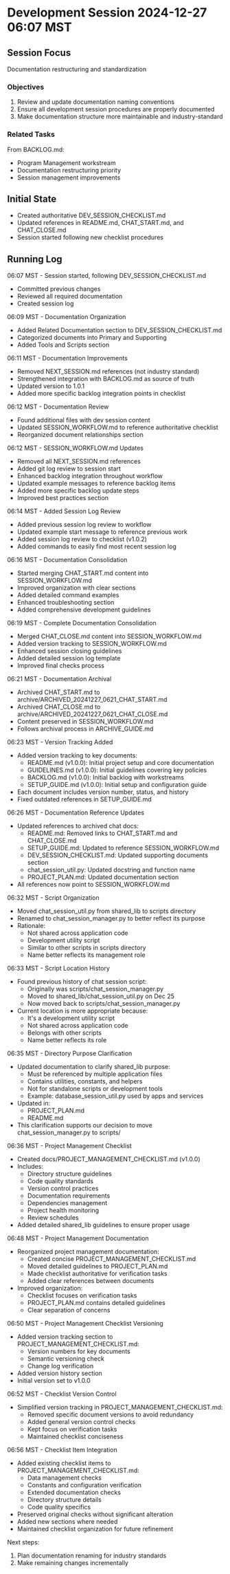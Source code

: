 # Development Session 2024-12-27 06:07 MST

## Session Focus
Documentation restructuring and standardization

### Objectives
1. Review and update documentation naming conventions
2. Ensure all development session procedures are properly documented
3. Make documentation structure more maintainable and industry-standard

### Related Tasks
From BACKLOG.md:
- Program Management workstream
- Documentation restructuring priority
- Session management improvements

## Initial State
- Created authoritative DEV_SESSION_CHECKLIST.md
- Updated references in README.md, CHAT_START.md, and CHAT_CLOSE.md
- Session started following new checklist procedures

## Running Log
06:07 MST - Session started, following DEV_SESSION_CHECKLIST.md
- Committed previous changes
- Reviewed all required documentation
- Created session log

06:09 MST - Documentation Organization
- Added Related Documentation section to DEV_SESSION_CHECKLIST.md
- Categorized documents into Primary and Supporting
- Added Tools and Scripts section

06:11 MST - Documentation Improvements
- Removed NEXT_SESSION.md references (not industry standard)
- Strengthened integration with BACKLOG.md as source of truth
- Updated version to 1.0.1
- Added more specific backlog integration points in checklist

06:12 MST - Documentation Review
- Found additional files with dev session content
- Updated SESSION_WORKFLOW.md to reference authoritative checklist
- Reorganized document relationships section

06:12 MST - SESSION_WORKFLOW.md Updates
- Removed all NEXT_SESSION.md references
- Added git log review to session start
- Enhanced backlog integration throughout workflow
- Updated example messages to reference backlog items
- Added more specific backlog update steps
- Improved best practices section

06:14 MST - Added Session Log Review
- Added previous session log review to workflow
- Updated example start message to reference previous work
- Added session log review to checklist (v1.0.2)
- Added commands to easily find most recent session log

06:16 MST - Documentation Consolidation
- Started merging CHAT_START.md content into SESSION_WORKFLOW.md
- Improved organization with clear sections
- Added detailed command examples
- Enhanced troubleshooting section
- Added comprehensive development guidelines

06:19 MST - Complete Documentation Consolidation
- Merged CHAT_CLOSE.md content into SESSION_WORKFLOW.md
- Added version tracking to SESSION_WORKFLOW.md
- Enhanced session closing guidelines
- Added detailed session log template
- Improved final checks process

06:21 MST - Documentation Archival
- Archived CHAT_START.md to archive/ARCHIVED_20241227_0621_CHAT_START.md
- Archived CHAT_CLOSE.md to archive/ARCHIVED_20241227_0621_CHAT_CLOSE.md
- Content preserved in SESSION_WORKFLOW.md
- Follows archival process in ARCHIVE_GUIDE.md

06:23 MST - Version Tracking Added
- Added version tracking to key documents:
  - README.md (v1.0.0): Initial project setup and core documentation
  - GUIDELINES.md (v1.0.0): Initial guidelines covering key policies
  - BACKLOG.md (v1.0.0): Initial backlog with workstreams
  - SETUP_GUIDE.md (v1.0.0): Initial setup and configuration guide
- Each document includes version number, status, and history
- Fixed outdated references in SETUP_GUIDE.md

06:26 MST - Documentation Reference Updates
- Updated references to archived chat docs:
  - README.md: Removed links to CHAT_START.md and CHAT_CLOSE.md
  - SETUP_GUIDE.md: Updated to reference SESSION_WORKFLOW.md
  - DEV_SESSION_CHECKLIST.md: Updated supporting documents section
  - chat_session_util.py: Updated docstring and function name
  - PROJECT_PLAN.md: Updated documentation section
- All references now point to SESSION_WORKFLOW.md

06:32 MST - Script Organization
- Moved chat_session_util.py from shared_lib to scripts directory
- Renamed to chat_session_manager.py to better reflect its purpose
- Rationale:
  - Not shared across application code
  - Development utility script
  - Similar to other scripts in scripts directory
  - Name better reflects its management role

06:33 MST - Script Location History
- Found previous history of chat session script:
  - Originally was scripts/chat_session_manager.py
  - Moved to shared_lib/chat_session_util.py on Dec 25
  - Now moved back to scripts/chat_session_manager.py
- Current location is more appropriate because:
  - It's a development utility script
  - Not shared across application code
  - Belongs with other scripts
  - Name better reflects its role

06:35 MST - Directory Purpose Clarification
- Updated documentation to clarify shared_lib purpose:
  - Must be referenced by multiple application files
  - Contains utilities, constants, and helpers
  - Not for standalone scripts or development tools
  - Example: database_session_util.py used by apps and services
- Updated in:
  - PROJECT_PLAN.md
  - README.md
- This clarification supports our decision to move chat_session_manager.py to scripts/

06:36 MST - Project Management Checklist
- Created docs/PROJECT_MANAGEMENT_CHECKLIST.md (v1.0.0)
- Includes:
  - Directory structure guidelines
  - Code quality standards
  - Version control practices
  - Documentation requirements
  - Dependencies management
  - Project health monitoring
  - Review schedules
- Added detailed shared_lib guidelines to ensure proper usage

06:48 MST - Project Management Documentation
- Reorganized project management documentation:
  - Created concise PROJECT_MANAGEMENT_CHECKLIST.md
  - Moved detailed guidelines to PROJECT_PLAN.md
  - Made checklist authoritative for verification tasks
  - Added clear references between documents
- Improved organization:
  - Checklist focuses on verification tasks
  - PROJECT_PLAN.md contains detailed guidelines
  - Clear separation of concerns

06:50 MST - Project Management Checklist Versioning
- Added version tracking section to PROJECT_MANAGEMENT_CHECKLIST.md:
  - Version numbers for key documents
  - Semantic versioning check
  - Change log verification
- Added version history section
- Initial version set to v1.0.0

06:52 MST - Checklist Version Control
- Simplified version tracking in PROJECT_MANAGEMENT_CHECKLIST.md:
  - Removed specific document versions to avoid redundancy
  - Added general version control checks
  - Kept focus on verification tasks
  - Maintained checklist conciseness

06:56 MST - Checklist Item Integration
- Added existing checklist items to PROJECT_MANAGEMENT_CHECKLIST.md:
  - Data management checks
  - Constants and configuration verification
  - Extended documentation checks
  - Directory structure details
  - Code quality specifics
- Preserved original checks without significant alteration
- Added new sections where needed
- Maintained checklist organization for future refinement

Next steps:
1. Plan documentation renaming for industry standards
2. Make remaining changes incrementally
